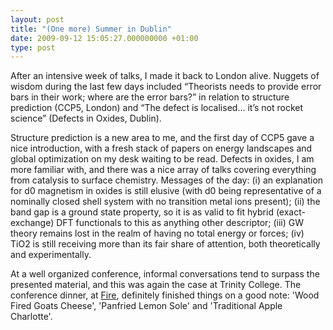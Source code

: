 ```yaml
---
layout: post
title: "(One more) Summer in Dublin"
date: 2009-09-12 15:05:27.000000000 +01:00
type: post
---
```

<div>
<div>
<p>After an intensive week of talks, I made it back to London alive. Nuggets of wisdom during the last few days included “Theorists needs to provide error bars in their work; where are the error bars?” in relation to structure prediction (CCP5, London) and “The defect is localised... it’s not rocket science” (Defects in Oxides, Dublin).</p>
<p>Structure prediction is a new area to me, and the first day of CCP5 gave a nice introduction, with a fresh stack of papers on energy landscapes and global optimization on my desk waiting to be read. Defects in oxides, I am more familiar with, and there was a nice array of talks covering everything from catalysis to surface chemistry. Messages of the day: (i) an explanation for d0 magnetism in oxides is still elusive (with d0 being representative of a nominally closed shell system with no transition metal ions present); (ii) the band gap is a ground state property, so it is as valid to fit hybrid (exact-exchange) DFT functionals to this as anything other descriptor; (iii) GW theory remains lost in the realm of having no total energy or forces; (iv) TiO2 is still receiving more than its fair share of attention, both theoretically and experimentally.</p>
<p>At a well organized conference, informal conversations tend to surpass the presented material, and this was again the case at Trinity College. The conference dinner, at <a title="http://www.mansionhouse.ie/fire.aspx" href="http://www.mansionhouse.ie/fire.aspx">Fire</a>, definitely finished things on a good note: 'Wood Fired Goats Cheese', 'Panfried Lemon Sole' and 'Traditional Apple Charlotte'.</p>
